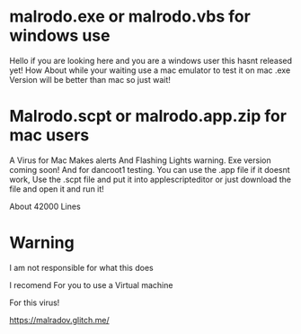 

# malrodo.exe or malrodo.vbs for windows use

Hello if you are looking here and you are a windows user this hasnt released yet!
How About while your waiting use a mac emulator to test it on mac
.exe Version will be better than mac so just wait!


# Malrodo.scpt or malrodo.app.zip for mac users

A Virus for Mac Makes alerts And Flashing Lights warning. Exe version coming soon! And for dancoot1 testing.
You can use the .app file if it doesnt work,
Use the .scpt file and put it into applescripteditor or just download the file and open it and run it!

About 42000 Lines


# Warning

I am not responsible for what this does

I recomend For you to use a Virtual machine

For this virus!

https://malradov.glitch.me/
